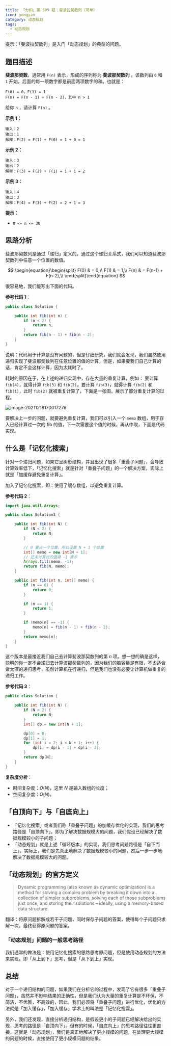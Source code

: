 ```yaml
---
title: 「力扣」第 509 题：斐波拉契数列（简单）
icon: yongyan
category: 动态规划
tags:
  - 动态规划
---
```


 提示：「斐波拉契数列」是入门「动态规划」的典型的问题。

## 题目描述

**斐波那契数**，通常用 `F(n)` 表示，形成的序列称为 **斐波那契数列** 。该数列由 `0` 和 `1` 开始，后面的每一项数字都是前面两项数字的和。也就是：

```
F(0) = 0，F(1) = 1
F(n) = F(n - 1) + F(n - 2)，其中 n > 1
```

给你 `n` ，请计算 `F(n)` 。

**示例 1：**

```
输入：2
输出：1
解释：F(2) = F(1) + F(0) = 1 + 0 = 1
```

**示例 2：**

```
输入：3
输出：2
解释：F(3) = F(2) + F(1) = 1 + 1 = 2
```

**示例 3：**

```
输入：4
输出：3
解释：F(4) = F(3) + F(2) = 2 + 1 = 3
```

**提示：**

- `0 <= n <= 30`

## 思路分析

斐波那契数列是通过「递归」定义的，通过这个递归关系式，我们可以知道斐波那契数列中任意一个位置的数值。

$$
\begin{equation}\begin{split} 
F(0) & = 0,\\
F(1) & = 1,\\
F(n) & = F(n-1) + F(n-2),\\
\end{split}\end{equation}
$$

很容易地，我们能写出下面的代码。

**参考代码 1**：

```java
public class Solution {

    public int fib(int n) {
        if (n < 2) {
            return n;
        }
        return fib(n - 1) + fib(n - 2);
    }
}
```

说明：代码用于计算是没有问题的，但是仔细研究，我们就会发现，我们虽然使用递归实现了斐波那契数列在任意位置的值的计算，但是，如果要我们自己计算的话，肯定不会这样计算，因为太耗时了。

耗时的原因在于，在上述的递归实现中，存在大量的重复计算，例如：
要计算 `fib(4)`，就得计算 `fib(3)` 和 `fib(2)`，要计算 `fib(3)`，就得计算 `fib(2)` 和 `fib(1)`，此时 `fib(2)` 就被重复计算了，下面是一张图，展示了部分重复计算的过程。

![image-20211218170017276](https://tva1.sinaimg.cn/large/008i3skNgy1gxi3d9bbtrj319w0sawgy.jpg)

要解决上一步的问题，就要避免重复计算，我们可以引入一个 `memo` 数组，用于存入已经计算过一次的 fib 的值，下一次需要这个值的时候，再从中取，下面是代码实现。

## 什么是「记忆化搜索」

针对一个递归问题，如果它呈树形结构，并且出现了很多「重叠子问题」，会导致计算效率低下，「记忆化搜索」就是针对「重叠子问题」的一个解决方案，实际上就是「加缓存避免重复计算」。

加入了记忆化搜索，即：使用了缓存数组，以避免重复计算。

**参考代码 2**：

```java
import java.util.Arrays;

public class Solution3 {

    public int fib(int N) {
        if (N < 2) {
            return N;
        }

        // 0 要占一个位置，所以设置 N + 1 个位置
        int[] memo = new int[N + 1];
        // 还未计算过的值用 -1 表示
        Arrays.fill(memo, -1);
        return fib(N, memo);
    }

    public int fib(int n, int[] memo) {
        if (n == 0) {
            return 0;
        }

        if (n == 1) {
            return 1;
        }

        if (memo[n] == -1) {
            memo[n] = fib(n - 1) + fib(n - 2);
        }
        return memo[n];
    }
}
```

这个版本是最接近我们自己去计算斐波那契数列的第 $n$ 项。想一想的确是这样，聪明的你一定不会递归去计算波那契数列的，因为我们的脑容量是有限，不太适合做太深的递归思考，虽然计算机在行递归，但是我们也没有必要让计算机做重复的递归工作。

**参考代码 3**：

```java
public class Solution {

    public int fib(int N) {
        if (N < 2) {
            return N;
        }
        int[] dp = new int[N + 1];

        dp[0] = 0;
        dp[1] = 1;
        for (int i = 2; i < N + 1; i++) {
            dp[i] = dp[i - 1] + dp[i - 2];
        }
        return dp[N];
    }
}
```

**复杂度分析**：

+ 时间复杂度：$O(N)$，这里 $N$ 是输入数组的长度；
+ 空间复杂度：$O(N)$。

## 「自顶向下」与「自底向上」

+ 「记忆化搜索」或者我们称「重叠子问题」的加缓存优化的实现，我们的思考路径是「自顶向下」。即为了解决数据规模大的问题，我们假设已经解决了数据规模较小的子问题；
+ 「动态规划」就是上述「循环版本」的实现，我们思考问题路径是「自下而上」。实际上，我们是先真正地解决了数据规模较小的问题，然后一步一步地解决了数据规模较大的问题。

## 「动态规划」的官方定义

> Dynamic programming (also known as dynamic optimization) is a method for solving a complex problem by breaking it down into a collection of simpler subproblems, solving each of those subproblems just once, and storing their solutions – ideally, using a memory-based data structure.

翻译：将原问题拆解成若干子问题，同时保存子问题的答案，使得每个子问题只求解一次，最终获得原问题的答案。

### 「动态规划」问题的一般思考路径

我们通常的做法是：使用记忆化搜索的思路思考原问题，但是使用动态规划的方法来实现。即「从上到下」思考，但是「从下到上」实现。

## 总结

对于一个递归结构的问题，如果我们在分析它的过程中，发现了它有很多「重叠子问题」，虽然并不影响结果的正确性，但是我们认为大量的重复计算是不环保，不简洁，不优雅，不高效的，因此，我们必须将「重叠子问题」进行优化，优化的方法就是「加入缓存」，「加入缓存」学术上的叫法是「记忆化搜索」。

另外，我们还发现，直接分析递归结构，是假设更小的子问题已经解决给出的实现，思考的路径是「自顶向下」。但有的时候，「自底向上」的思考路径往往更直接，这就是「动态规划」，我们是真正地解决了更小规模的问题，在处理更大规模的问题的时候，直接使用了更小规模问题的结果。